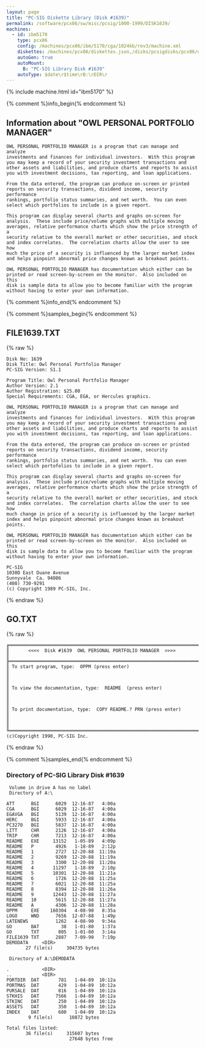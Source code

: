 ```yaml
---
layout: page
title: "PC-SIG Diskette Library (Disk #1639)"
permalink: /software/pcx86/sw/misc/pcsig/1000-1999/DISK1639/
machines:
  - id: ibm5170
    type: pcx86
    config: /machines/pcx86/ibm/5170/cga/1024kb/rev3/machine.xml
    diskettes: /machines/pcx86/diskettes.json,/disks/pcsigdisks/pcx86/diskettes.json
    autoGen: true
    autoMount:
      B: "PC-SIG Library Disk #1639"
    autoType: $date\r$time\rB:\rDIR\r
---
```


{% include machine.html id="ibm5170" %}

{% comment %}info_begin{% endcomment %}

## Information about "OWL PERSONAL PORTFOLIO MANAGER"

    OWL PERSONAL PORTFOLIO MANAGER is a program that can manage and analyze
    investments and finances for individual investors.  With this program
    you may keep a record of your security investment transactions and
    other assets and liabilities, and produce charts and reports to assist
    you with investment decisions, tax reporting, and loan applications.
    
    From the data entered, the program can produce on-screen or printed
    reports on security transactions, dividend income, security performance
    rankings, portfolio status summaries, and net worth.  You can even
    select which portfolios to include in a given report.
    
    This program can display several charts and graphs on-screen for
    analysis.  These include price/volume graphs with multiple moving
    averages, relative performance charts which show the price strength of a
    security relative to the overall market or other securities, and stock
    and index correlates.  The correlation charts allow the user to see how
    much the price of a security is influenced by the larger market index
    and helps pinpoint abnormal price changes known as breakout points.
    
    OWL PERSONAL PORTFOLIO MANAGER has documentation which either can be
    printed or read screen-by-screen on the monitor.  Also included on this
    disk is sample data to allow you to become familiar with the program
    without having to enter your own information.
{% comment %}info_end{% endcomment %}

{% comment %}samples_begin{% endcomment %}

## FILE1639.TXT

{% raw %}
```
Disk No: 1639                                                           
Disk Title: Owl Personal Portfolio Manager                              
PC-SIG Version: S1.1                                                    
                                                                        
Program Title: Owl Personal Portfolio Manager                           
Author Version: 2.1                                                     
Author Registration: $25.00                                             
Special Requirements: CGA, EGA, or Hercules graphics.                   
                                                                        
OWL PERSONAL PORTFOLIO MANAGER is a program that can manage and analyze 
investments and finances for individual investors.  With this program   
you may keep a record of your security investment transactions and      
other assets and liabilities, and produce charts and reports to assist  
you with investment decisions, tax reporting, and loan applications.    
                                                                        
From the data entered, the program can produce on-screen or printed     
reports on security transactions, dividend income, security performance 
rankings, portfolio status summaries, and net worth.  You can even      
select which portofolios to include in a given report.                  
                                                                        
This program can display several charts and graphs on-screen for        
analysis.  These include price/volume graphs with multiple moving       
averages, relative performance charts which show the price strength of a
security relative to the overall market or other securities, and stock  
and index correlates.  The correlation charts allow the user to see how 
much change in price of a security is influenced by the larger market   
index and helps pinpoint abnormal price changes known as breakout       
points.                                                                 
                                                                        
OWL PERSONAL PORTFOLIO MANAGER has documentation which either can be    
printed or read screen-by-screen on the monitor.  Also included on this 
disk is sample data to allow you to become familiar with the program    
without having to enter your own information.                           
                                                                        
PC-SIG                                                                  
1030D East Duane Avenue                                                 
Sunnyvale  Ca. 94086                                                    
(408) 730-9291                                                          
(c) Copyright 1989 PC-SIG, Inc.                                         
```
{% endraw %}

## GO.TXT

{% raw %}
```
╔═════════════════════════════════════════════════════════════════════════╗
║       <<<<  Disk #1639  OWL PERSONAL PORTFOLIO MANAGER  >>>>            ║
╠═════════════════════════════════════════════════════════════════════════╣
║ To start program, type:  OPPM (press enter)                             ║
║                                                                         ║
║ To view the documentation, type:  README  (press enter)                 ║
║                                                                         ║
║ To print documentation, type:  COPY README.? PRN (press enter)          ║
║                                                                         ║
╚═════════════════════════════════════════════════════════════════════════╝
(c)Copyright 1990, PC-SIG Inc.
```
{% endraw %}

{% comment %}samples_end{% endcomment %}

### Directory of PC-SIG Library Disk #1639

     Volume in drive A has no label
     Directory of A:\

    ATT      BGI      6029  12-16-87   4:00a
    CGA      BGI      6029  12-16-87   4:00a
    EGAVGA   BGI      5139  12-16-87   4:00a
    HERC     BGI      5933  12-16-87   4:00a
    PC3270   BGI      5837  12-16-87   4:00a
    LITT     CHR      2126  12-16-87   4:00a
    TRIP     CHR      7213  12-16-87   4:00a
    README   EXE     13152   1-05-89   4:09p
    README   P        4926   1-18-89   2:12p
    README   1        2727  12-20-88  11:19a
    README   2        9269  12-20-88  11:19a
    README   3        3300  12-20-88  11:20a
    README   4       11297   1-18-89   2:10p
    README   5       10301  12-20-88  11:21a
    README   6        1726  12-20-88  11:25a
    README   7        6021  12-20-88  11:25a
    README   8        8394  12-20-88  11:26a
    README   9       12443  12-20-88  11:27a
    README   10       5615  12-20-88  11:27a
    README   A        4306  12-20-88  11:28a
    OPPM     EXE    160304   4-08-90   8:35a
    LOGO     WND      7656  12-07-88   1:49p
    LATENEWS          1262   4-08-90   9:34a
    GO       BAT        38   1-01-80   1:37a
    GO       TXT       805   1-01-80   3:14a
    FILE1639 TXT      2887   7-09-90   7:19p
    DEMODATA     <DIR>    
           27 file(s)     304735 bytes

     Directory of A:\DEMODATA

    .            <DIR>    
    ..           <DIR>    
    PORTDIR  DAT       781   1-04-89  10:12a
    PORTMAS  DAT       429   1-04-89  10:12a
    PURSALE  DAT       816   1-04-89  10:12a
    STKHIS   DAT      7566   1-04-89  10:12a
    STKINC   DAT       250   1-04-89  10:12a
    ASSETS   DAT       350   1-04-89  10:12a
    INDEX    DAT       680   1-04-89  10:12a
            9 file(s)      10872 bytes

    Total files listed:
           36 file(s)     315607 bytes
                           27648 bytes free
